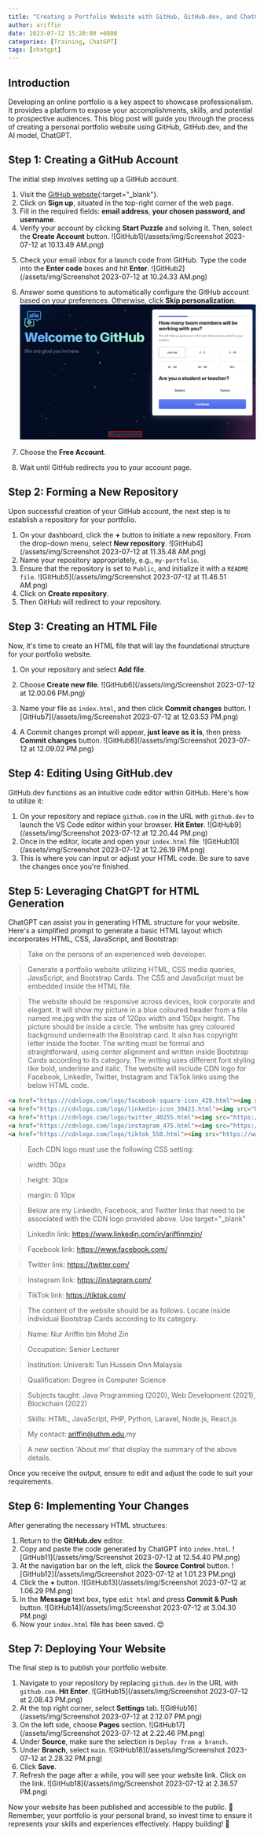 ```yaml
---
title: "Creating a Portfolio Website with GitHub, GitHub.dev, and ChatGPT"
author: ariffin
date: 2023-07-12 15:20:00 +0800
categories: [Training, ChatGPT]
tags: [chatgpt]
---
```


## Introduction 

Developing an online portfolio is a key aspect to showcase professionalism. It provides a platform to expose your accomplishments, skills, and potential to prospective audiences. This blog post will guide you through the process of creating a personal portfolio website using GitHub, GitHub.dev, and the AI model, ChatGPT.

## Step 1: Creating a GitHub Account

The initial step involves setting up a GitHub account.

1. Visit the [GitHub website](https://github.com){:target="_blank"}.
2. Click on **Sign up**, situated in the top-right corner of the web page.
3. Fill in the required fields: **email address**, **your chosen password, and username**.
4. Verify your account by clicking **Start Puzzle** and solving it. Then, select the **Create Account** button.
![GitHub1](/assets/img/Screenshot 2023-07-12 at 10.13.49 AM.png)
<!-- <img src="/assets/img/Screenshot 2023-07-12 at 10.13.49 AM.png" alt="github1" width="300"/> -->

5. Check your email inbox for a launch code from GitHub. Type the code into the **Enter code** boxes and hit **Enter**.
![GitHub2](/assets/img/Screenshot 2023-07-12 at 10.24.33 AM.png)
<!-- <img src="/assets/img/Screenshot 2023-07-12 at 10.24.33 AM.png" alt="github2" width="300"/> -->

6. Answer some questions to automatically configure the GitHub account based on your preferences. Otherwise, click **Skip personalization**.
![GitHub3](/assets/img/GitHub-asks-questions-for-a-new-account-personalization.webp)

7. Choose the **Free Account**.

8. Wait until GitHub redirects you to your account page.

## Step 2: Forming a New Repository

Upon successful creation of your GitHub account, the next step is to establish a repository for your portfolio.

1. On your dashboard, click the **+** button to initiate a new repository. From the drop-down menu, select **New repository**.
![GitHub4](/assets/img/Screenshot 2023-07-12 at 11.35.48 AM.png)
2. Name your repository appropriately, e.g., `my-portfolio`.
3. Ensure that the repository is set to `Public`, and initialize it with a `README file`.
![GitHub5](/assets/img/Screenshot 2023-07-12 at 11.46.51 AM.png)
4. Click on **Create repository**.
5. Then GitHub will redirect to your repository.

## Step 3: Creating an HTML File

Now, it's time to create an HTML file that will lay the foundational structure for your portfolio website.

1. On your repository and select **Add file**.
2. Choose **Create new file**.
![GitHub6](/assets/img/Screenshot 2023-07-12 at 12.00.06 PM.png)

3. Name your file as `index.html`, and then click **Commit changes** button.
![GitHub7](/assets/img/Screenshot 2023-07-12 at 12.03.53 PM.png)
4. A Commit changes prompt will appear, **just leave as it is**, then press **Commit changes** button.
![GitHub8](/assets/img/Screenshot 2023-07-12 at 12.09.02 PM.png)

## Step 4: Editing Using GitHub.dev

GitHub.dev functions as an intuitive code editor within GitHub. Here's how to utilize it:

1. On your repository and replace `github.com` in the URL with `github.dev` to launch the VS Code editor within your browser. **Hit Enter**.
![GitHub9](/assets/img/Screenshot 2023-07-12 at 12.20.44 PM.png)
2. Once in the editor, locate and open your `index.html` file.
![GitHub10](/assets/img/Screenshot 2023-07-12 at 12.26.19 PM.png)
3. This is where you can input or adjust your HTML code. Be sure to save the changes once you're finished.

## Step 5: Leveraging ChatGPT for HTML Generation

ChatGPT can assist you in generating HTML structure for your website. Here's a simplified prompt to generate a basic HTML layout which incorporates HTML, CSS, JavaScript, and Bootstrap:

>Take on the persona of an experienced web developer.

>Generate a portfolio website utilizing HTML, CSS media queries, JavaScript, and Bootstrap Cards. The CSS and JavaScript must be embedded inside the HTML file.

>The website should be responsive across devices, look corporate and elegant. It will show my picture in a blue coloured header from a file named me.jpg with the size of 120px width and 150px height. The picture should be inside a circle. The website has grey coloured background underneath the Bootstrap card. It also has copyright letter inside the footer. The writing must be formal and straightforward, using center alignment and written inside Bootstrap Cards according to its category. The writing uses different font styling like bold, underline and italic. The website will include CDN logo for Facebook, LinkedIn, Twitter, Instagram and TikTok links using the below HTML code.

```html
<a href="https://cdnlogo.com/logo/facebook-square-icon_429.html"><img src="https://www.cdnlogo.com/logos/f/74/facebook.svg"></a>
<a href="https://cdnlogo.com/logo/linkedin-icon_39423.html"><img src="https://www.cdnlogo.com/logos/l/66/linkedin-icon.svg"></a>
<a href="https://cdnlogo.com/logo/twitter_40255.html"><img src="https://www.cdnlogo.com/logos/t/45/twitter.svg"></a>
<a href="https://cdnlogo.com/logo/instagram_475.html"><img src="https://www.cdnlogo.com/logos/i/92/instagram.svg"></a>
<a href="https://cdnlogo.com/logo/tiktok_550.html"><img src="https://www.cdnlogo.com/logos/t/60/tiktok.svg"></a>
```

>Each CDN logo must use the following CSS setting: 

>width: 30px

>height: 30px

>margin: 0 10px

>Below are my LinkedIn, Facebook, and Twitter links that need to be  associated with the CDN logo provided above. Use target="_blank"

>LinkedIn link: https://www.linkedin.com/in/ariffinmzin/

>Facebook link: https://www.facebook.com/

>Twitter link: https://twitter.com/

>Instagram link: https://instagram.com/

>TikTok link: https://tiktok.com/

>The content of the website should be as follows. Locate inside individual Bootstrap Cards according to its category.

>Name: Nur Ariffin bin Mohd Zin

>Occupation: Senior Lecturer

>Institution: Universiti Tun Hussein Onn Malaysia

>Qualification: Degree in Computer Science

>Subjects taught: Java Programming (2020), Web Development (2021), Blockchain (2022)

>Skills: HTML, JavaScript, PHP, Python, Laravel, Node.js, React.js

>My contact: ariffin@uthm.edu,my

>A new section 'About me' that display the summary of the above details.

Once you receive the output, ensure to edit and adjust the code to suit your requirements.

## Step 6: Implementing Your Changes
After generating the necessary HTML structures:

1. Return to the **GitHub.dev** editor.
2. Copy and paste the code generated by ChatGPT into `index.html`.
![GitHub11](/assets/img/Screenshot 2023-07-12 at 12.54.40 PM.png)
3. At the navigation bar on the left, click the **Source Control** button.
![GitHub12](/assets/img/Screenshot 2023-07-12 at 1.01.23 PM.png)
4. Click the **+** button.
![GitHub13](/assets/img/Screenshot 2023-07-12 at 1.06.29 PM.png)
5. In the **Message** text box, type `edit html` and press **Commit & Push** button.
![GitHub14](/assets/img/Screenshot 2023-07-12 at 3.04.30 PM.png)
6. Now your `index.html` file has been saved. 😊

## Step 7: Deploying Your Website
The final step is to publish your portfolio website.

1. Navigate to your repository by replacing `github.dev` in the URL with `github.com`. **Hit Enter**.
![GitHub15](/assets/img/Screenshot 2023-07-12 at 2.08.43 PM.png)
2. At the top right corner, select **Settings** tab.
![GitHub16](/assets/img/Screenshot 2023-07-12 at 2.12.07 PM.png)
3. On the left side, choose **Pages** section.
![GitHub17](/assets/img/Screenshot 2023-07-12 at 2.22.46 PM.png)
4. Under **Source**, make sure the selection is `Deploy from a branch`.
5. Under **Branch**, select `main`.
![GitHub18](/assets/img/Screenshot 2023-07-12 at 2.28.32 PM.png)
6. Click **Save**.
7. Refresh the page after a while, you will see your website link. Click on the link.
![GitHub18](/assets/img/Screenshot 2023-07-12 at 2.36.57 PM.png)

Now your website has been published and accessible to the public. 🎉 Remember, your portfolio is your personal brand, so invest time to ensure it represents your skills and experiences effectively. Happy building! 🚀
